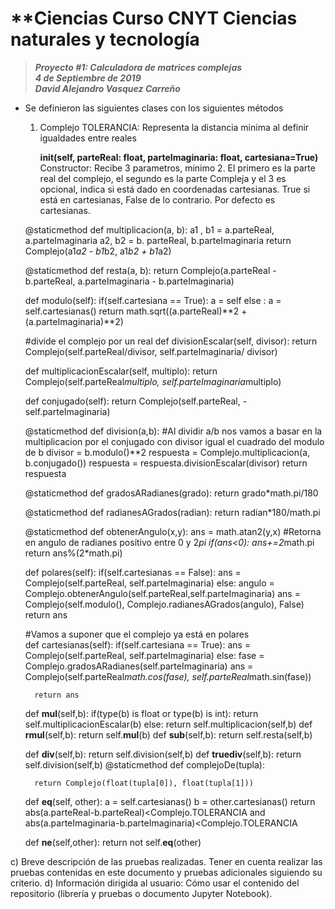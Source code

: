 # **Ciencias Curso CNYT Ciencias naturales y tecnología
> _**Proyecto #1: Calculadora de matrices complejas**_\
> _**4 de Septiembre de 2019**_\
> _**David Alejandro Vasquez Carreño**_


- Se definieron las siguientes clases con los siguientes métodos
    1) Complejo
        TOLERANCIA: Representa la distancia minima al definir igualdades entre reales
        
        **__init__(self, parteReal: float, parteImaginaria: float, cartesiana=True)**\
            Constructor: Recibe 3 parametros, minimo 2. El primero es la parte real del complejo, el segundo es la parte Compleja
            y el 3 es opcional, indica si está dado en coordenadas cartesianas. True si está en cartesianas, False de lo contrario.
            Por defecto es cartesianas.
        

    
    
    @staticmethod
    def multiplicacion(a, b):
        a1 , b1 = a.parteReal, a.parteImaginaria
        a2, b2 = b. parteReal, b.parteImaginaria
        return Complejo(a1*a2 - b1*b2, a1*b2 + b1*a2)
    
    @staticmethod
    def resta(a, b):
        return Complejo(a.parteReal - b.parteReal, a.parteImaginaria - b.parteImaginaria)
    
    
    def modulo(self):
        if(self.cartesiana == True):
            a = self
        else : 
            a = self.cartesianas()
        return math.sqrt((a.parteReal)**2 + (a.parteImaginaria)**2)
    
    #divide el complejo por un real
    def divisionEscalar(self, divisor):
        return Complejo(self.parteReal/divisor, self.parteImaginaria/ divisor)
    
    def multiplicacionEscalar(self, multiplo):
        return Complejo(self.parteReal*multiplo, self.parteImaginaria*multiplo)
    
    def conjugado(self):
        return Complejo(self.parteReal, -self.parteImaginaria)
    
    @staticmethod
    def division(a,b):
        #Al dividir a/b nos vamos a basar en la multiplicacion por el conjugado con divisor igual el cuadrado del modulo de b
        divisor = b.modulo()**2
        respuesta =  Complejo.multiplicacion(a, b.conjugado())
        respuesta = respuesta.divisionEscalar(divisor)
        return respuesta
    
    @staticmethod
    def gradosARadianes(grado):
        return grado*math.pi/180
    
    @staticmethod
    def radianesAGrados(radian):
        return radian*180/math.pi
    
    @staticmethod
    def obtenerAngulo(x,y):
        ans = math.atan2(y,x)
        #Retorna en angulo de radianes positivo entre 0 y 2*pi
        if(ans<0):
            ans+=2*math.pi
        return ans%(2*math.pi)
    
    
    def polares(self):
        if(self.cartesianas == False):
            ans = Complejo(self.parteReal, self.parteImaginaria)
        else:
            angulo = Complejo.obtenerAngulo(self.parteReal,self.parteImaginaria)
            ans = Complejo(self.modulo(), Complejo.radianesAGrados(angulo), False)
        return ans
        
        
    #Vamos a suponer que el complejo ya está en polares    
    def cartesianas(self):
        if(self.cartesiana == True):
            ans = Complejo(self.parteReal, self.parteImaginaria)
        else:
            fase = Complejo.gradosARadianes(self.parteImaginaria)
            ans = Complejo(self.parteReal*math.cos(fase), self.parteReal*math.sin(fase))
            
        return ans
    def __mul__(self,b):
        if(type(b) is float or type(b) is int):
            return self.multiplicacionEscalar(b)
        else:
            return self.multiplicacion(self,b)
    def __rmul__(self,b):
        return self.__mul__(b)
    def __sub__(self,b):
        return self.resta(self,b)
            
    def __div__(self,b):
        return self.division(self,b)
    def __truediv__(self,b):
        return self.division(self,b)
    @staticmethod
    def complejoDe(tupla):
        
        return Complejo(float(tupla[0]), float(tupla[1]))
    
    def __eq__(self, other):
        a = self.cartesianas()
        b = other.cartesianas()
        return abs(a.parteReal-b.parteReal)<Complejo.TOLERANCIA and abs(a.parteImaginaria-b.parteImaginaria)<Complejo.TOLERANCIA
    
    def __ne__(self,other):
        return not self.__eq__(other)
    
        



c) Breve descripción de las pruebas realizadas. Tener en cuenta realizar las pruebas contenidas
en este documento y pruebas adicionales siguiendo su criterio.
d) Información dirigida al usuario: Cómo usar el contenido del repositorio (librería y pruebas o
documento Jupyter Notebook).
